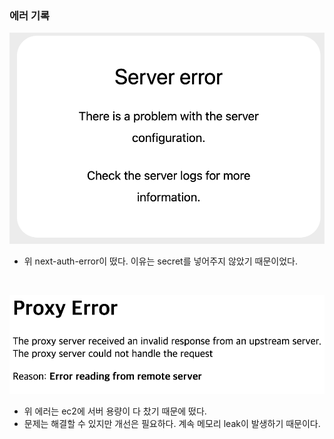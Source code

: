 ### 에러 기록

![next-auth-error](../screen/next-auth-error.png)

- 위 next-auth-error이 떴다. 이유는 secret를 넣어주지 않았기 때문이었다.

<br>

![deploy-proxy-error](../screen/proxy-error.png)

- 위 에러는 ec2에 서버 용량이 다 찼기 때문에 떴다.
- 문제는 해결할 수 있지만 개선은 필요하다. 계속 메모리 leak이 발생하기 때문이다.
